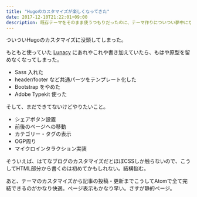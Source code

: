 ```yaml
---
title: "Hugoのカスタマイズが楽しくなってきた"
date: 2017-12-10T21:22:01+09:00
description: 既存テーマをそのまま使うつもりだったのに、テーマ作りについつい夢中になってしまった。
---
```


ついついHugoのカスタマイズに没頭してしまった。

もともと使っていた [Lunacy](https://github.com/christat/Lunacy) にあれやこれや書き加えていたら、もはや原型を留めなくなってしまった。

- Sass 入れた
- header/footer など共通パーツをテンプレート化した
- Bootstrap をやめた
- Adobe Typekit 使った

そして、まだできてないけどやりたいこと。

- シェアボタン設置
- 前後のページへの移動
- カテゴリー・タグの表示
- OGP周り
- マイクロインタラクション実装

そういえば、はてなブログのカスタマイズだとほぼCSSしか触らないので、こうしてHTML部分から書くのは初めてかもしれない。結構悩む。

あと、テーマのカスタマイズから記事の投稿・更新までこうしてAtomで全て完結できるのがかなり快適。ページ表示もかなり早い。さすが静的ページ。
